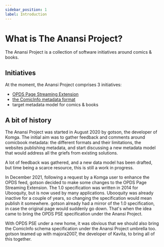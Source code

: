 ```yaml
---
sidebar_position: 1
label: Introduction
---
```


# What is The Anansi Project?

The Anansi Project is a collection of software initiatives around comics & books.

## Initiatives

At the moment, the Anansi Project comprises 3 initiatives:

- [OPDS Page Streaming Extension](opds-pse/intro)
- [the ComicInfo metadata format](comicinfo/intro)
- target metadata model for comics & books

## A bit of history

The Anansi Project was started in August 2020 by gotson, the developer of Komga. The initial aim was to gather feedback
and comments around comicbook metadata: the different formats and their limitations, the websites publishing metadata,
and start discussing a new metadata model that would address all the griefs from existing solutions.

A lot of feedback was gathered, and a new data model has been drafted, but time being a scarce resource, this is still a
work in progress.

In December 2021, following a request by a Komga user to enhance the OPDS feed, gotson decided to make some changes to
the OPDS Page Streaming Extension. The 1.0 specification was written in 2014 for Ubooquity, but is now used by many
applications. Ubooquity was already inactive for a couple of years, so changing the specification would mean publish it
somewhere. gotson already had a mirror of the 1.0 specification, in case the original page would suddenly go down.
That's when the idea came to bring the OPDS PSE specification under the Anansi Project.

With OPDS PSE under a new home, it was obvious that we should also bring the ComicInfo schema specification under the
Anansi Project umbrella too. gotson teamed up with majora2007, the developer of Kavita, to bring all of this together.
